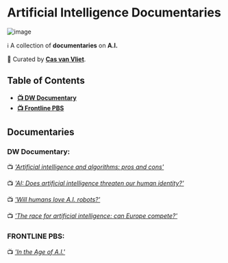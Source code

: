 # Artificial Intelligence Documentaries

![image](https://github.com/cas-van-vliet/ai-documentaries/assets/146363448/6ca932d3-7172-4d24-b4f3-035f5aae535f)

ℹ️ A collection of **documentaries** on **A.I.**

👀 Curated by [**Cas van Vliet**](https://casvanvliet.substack.com).

## Table of Contents

- **[📺 DW Documentary](#dw-documentary)**
- **[📺 Frontline PBS](#frontline-pbs)**

## Documentaries

### DW Documentary:
 
📺 _['Artificial intelligence and algorithms: pros and cons'](https://www.youtube.com/watch?v=s0dMTAQM4cw)_

📺 _['AI: Does artificial intelligence threaten our human identity?'](https://www.youtube.com/watch?v=VCCgdRF0AIA)_

📺 _['Will humans love A.I. robots?'](https://www.youtube.com/watch?v=gIqCCx3hRL8&pp=ygUad2lsbCBodW1hbnMgbG92ZSBhaSByb2JvdHM%3D)_

📺 _['The race for artificial intelligence: can Europe compete?'](https://www.youtube.com/watch?v=gIqCCx3hRL8&pp=ygUOYWkgZG9jdW1lbnRhcnk%3D)_

### FRONTLINE PBS:

📺 _['In the Age of A.I.'](https://www.youtube.com/watch?v=5dZ_lvDgevk&pp=ygUOYWkgZG9jdW1lbnRhcnk%3D)_
